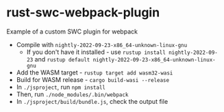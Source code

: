 # rust-swc-webpack-plugin

Example of a custom SWC plugin for webpack

* Compile with `nightly-2022-09-23-x86_64-unknown-linux-gnu`
    * If you don't have it installed - use `rustup install nightly-2022-09-23` and `rustup default nightly-2022-09-23-x86_64-unknown-linux-gnu`
* Add the WASM target - `rustup target add wasm32-wasi`
* Build for WASM release - `cargo build-wasi --release`
* In `./jsproject`, run `npm install`
* Then, run `./node_modules/.bin/webpack`
* In `./jsproject/build/bundle.js`, check the output file

